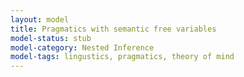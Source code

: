 ```yaml
---
layout: model
title: Pragmatics with semantic free variables
model-status: stub
model-category: Nested Inference
model-tags: lingustics, pragmatics, theory of mind
---
```

